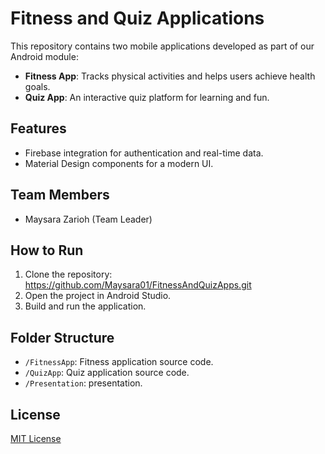 # Fitness and Quiz Applications  

This repository contains two mobile applications developed as part of our Android module:  

- **Fitness App**: Tracks physical activities and helps users achieve health goals.  
- **Quiz App**: An interactive quiz platform for learning and fun.  

## Features  
- Firebase integration for authentication and real-time data.  
- Material Design components for a modern UI.  

## Team Members  
- Maysara Zarioh (Team Leader)
  
 

## How to Run  
1. Clone the repository: https://github.com/Maysara01/FitnessAndQuizApps.git
2. Open the project in Android Studio.  
3. Build and run the application.  

## Folder Structure  
- `/FitnessApp`: Fitness application source code.  
- `/QuizApp`: Quiz application source code.  
- `/Presentation`: presentation.  

## License  
[MIT License](LICENSE)  

